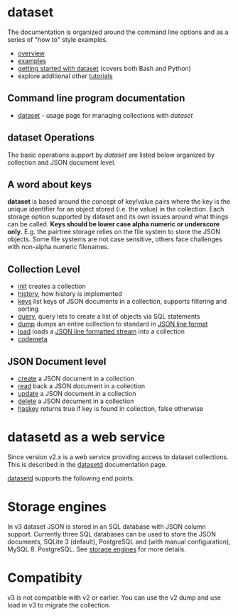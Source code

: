 dataset
=======

The documentation is organized around the command line options 
and as a series of "how to" style examples.

- [overview](description.md)
- [examples](examples.md)
- [getting started with dataset](../how-to/getting-started-with-dataset.html) (covers both Bash and Python)
- explore additional other [tutorials](../how-to/)

Command line program documentation
----------------------------------

- [dataset](dataset.md) - usage page for managing collections with _dataset_

__dataset__ Operations
----------------------

The basic operations support by *dataset* are listed below organized 
by collection and JSON document level.

A word about keys
-----------------

__dataset__ is based around the concept of key/value pairs where
the key is the unique identifier for an object stored (i.e. the 
value) in the collection. Each storage option supported by dataset
and its own issues around what things can be called. **Keys should be
lower case alpha numeric or underscore only.** E.g. the pairtree storage
relies on the file system to store the JSON objects. Some file
systems are not case sensitive, others face challenges with
non-alpha numeric filenames.


Collection Level
----------------

- [init](init.md) creates a collection
- [history](history.md), how history is implemented
- [keys](keys.md) list keys of JSON documents in a collection, supports filtering and sorting
- [query](query.md), query lets to create a list of objects via SQL statements
- [dump](dump.md) dumps an entire collection to standard in [JSON line format](https://jsonlines.org/)
- [load](load.md) loads a [JSON line formatted stream](https://jsonlines.org/) into a collection
- [codemeta](codemeta.md)

JSON Document level
-------------------

- [create](create.md) a JSON document in a collection
- [read](read.md) back a JSON document in a collection
- [update](update.md) a JSON document in a collection
- [delete](delete.md) a JSON document in a collection
- [haskey](haskey.md) returns true if key is found in collection, false otherwise

datasetd as a web service
=========================

Since version v2.x is a web service providing access to dataset
collections. This is described in the [datasetd](datasetd.md) 
documentation page.

[datasetd](datasetd.md) supports the following end points.

Storage engines
===============

In v3 dataset JSON is stored in an SQL database with JSON column support. Currently three SQL databases can be used to store the JSON documents, SQLite 3 (default), PostgreSQL and (with manual configuration), MySQL 8. PostgreSQL.  See [storage engines](storage-engines.md) for more details.

Compatibity
===========

v3 is not compatible with v2 or earlier. You can use the v2 dump and 
use load in v3 to migrate the collection.
